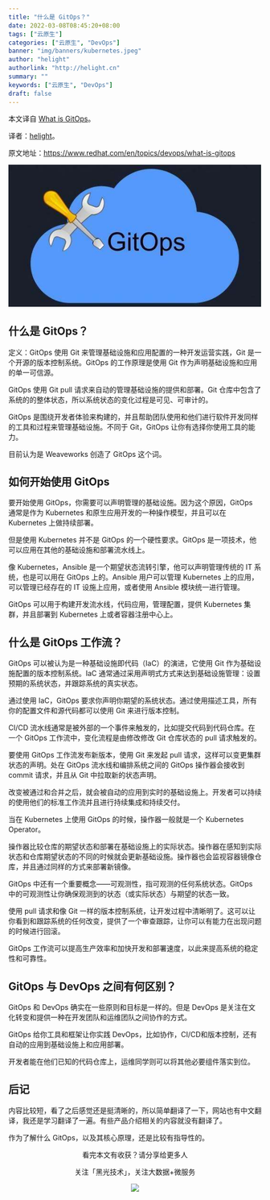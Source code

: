 ```yaml
---
title: "什么是 GitOps？"
date: 2022-03-08T08:45:20+08:00
tags: ["云原生"]
categories: ["云原生", "DevOps"]
banner: "img/banners/kubernetes.jpeg"
author: "helight"
authorlink: "http://helight.cn"
summary: ""
keywords: ["云原生", "DevOps"]
draft: false
---
```


本文译自 [What is GitOps](https://www.redhat.com/en/topics/devops/what-is-gitops)。

译者：[helight](http://helight.cn/)。

原文地址：https://www.redhat.com/en/topics/devops/what-is-gitops

![](imgs/gitops.png)

## 什么是 GitOps？
定义：GitOps 使用 Git 来管理基础设施和应用配置的一种开发运营实践，Git 是一个开源的版本控制系统。GitOps 的工作原理是使用 Git 作为声明基础设施和应用的单一可信源。

GitOps 使用 Git pull 请求来自动的管理基础设施的提供和部署。Git 仓库中包含了系统的的整体状态，所以系统状态的变化过程是可见、可审计的。

GitOps 是围绕开发者体验来构建的，并且帮助团队使用和他们进行软件开发同样的工具和过程来管理基础设施。不同于 Git，GitOps 让你有选择你使用工具的能力。

目前认为是 Weaveworks 创造了 GitOps 这个词。

## 如何开始使用 GitOps 

要开始使用 GitOps，你需要可以声明管理的基础设施。因为这个原因，GitOps 通常是作为 Kubernetes 和原生应用开发的一种操作模型，并且可以在 Kubernetes 上做持续部署。
 
但是使用 Kubernetes 并不是 GitOps 的一个硬性要求。GitOps 是一项技术，他可以应用在其他的基础设施和部署流水线上。

像 Kubernetes，Ansible 是一个期望状态流转引擎，他可以声明管理传统的 IT 系统，也是可以用在 GitOps 上的。Ansible 用户可以管理 Kubernetes 上的应用，可以管理已经存在的 IT 设施上应用，或者使用 Ansible 模块统一进行管理。

GitOps 可以用于构建开发流水线，代码应用，管理配置，提供 Kubernetes 集群，并且部署到 Kubernetes 上或者容器注册中心上。

## 什么是 GitOps 工作流？

GitOps 可以被认为是一种基础设施即代码（IaC）的演进，它使用 Git 作为基础设施配置的版本控制系统。IaC 通常通过采用声明式方式来达到基础设施管理：设置预期的系统状态，并跟踪系统的真实状态。

通过使用 IaC，GitOps 要求你声明你期望的系统状态。通过使用描述工具，所有你的配置文件和源代码都可以使用 Git 来进行版本控制。

CI/CD 流水线通常是被外部的一个事件来触发的，比如提交代码到代码仓库。在一个 GitOps 工作流中，变化流程是由修改修改 Git 仓库状态的 pull 请求触发的。
 
要使用 GitOps 工作流发布新版本，使用 Git 来发起 pull 请求，这样可以变更集群状态的声明。处在 GitOps 流水线和编排系统之间的 GitOps 操作器会接收到 commit 请求，并且从 Git 中拉取新的状态声明。

改变被通过和合并之后，就会被自动的应用到实时的基础设施上。开发者可以持续的使用他们的标准工作流并且进行持续集成和持续交付。

当在 Kubernetes 上使用 GitOps 的时候，操作器一般就是一个 Kubernetes Operator。

操作器比较仓库的期望状态和部署在基础设施上的实际状态。操作器在感知到实际状态和仓库期望状态的不同的时候就会更新基础设施。操作器也会监视容器镜像仓库，并且通过同样的方式来部署新镜像。

GitOps 中还有一个重要概念——可观测性，指可观测的任何系统状态。GitOps 中的可观测性让你确保观测到的状态（或实际状态）与期望的状态一致。 

使用 pull 请求和像 Git 一样的版本控制系统，让开发过程中清晰明了。这可以让你看到和跟踪系统的任何改变，提供了一个审查跟踪，让你可以有能力在出现问题的时候进行回滚。

GitOps 工作流可以提高生产效率和加快开发和部署速度，以此来提高系统的稳定性和可靠性。

## GitOps 与 DevOps 之间有何区别？
GitOps 和 DevOps 确实在一些原则和目标是一样的。但是 DevOps 是关注在文化转变和提供一种在开发团队和运维团队之间协作的方式。

GitOps 给你工具和框架让你实践 DevOps，比如协作，CI/CD和版本控制，还有自动的应用到基础设施上和应用部署。

开发者能在他们已知的代码仓库上，运维同学则可以将其他必要组件落实到位。

## 后记
内容比较短，看了之后感觉还是挺清晰的，所以简单翻译了一下，网站也有中文翻译，我还是学习翻译了一遍。有些产品介绍相关的内容就没有翻译了。

作为了解什么 GitOps，以及其核心原理，还是比较有指导性的。


<center>
看完本文有收获？请分享给更多人

关注「黑光技术」，关注大数据+微服务

![](/img/qrcode_helight_tech.jpg)

</center>